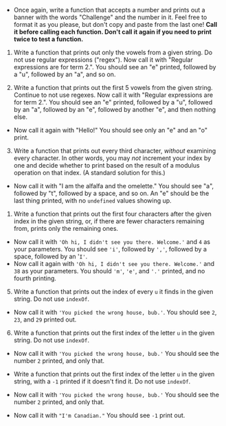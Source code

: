 * Once again, write a function that accepts a number and prints out a banner with the words "Challenge" and the number in it. Feel free to format it as you please, but don't copy and paste from the last one! **Call it before calling each function. Don't call it again if you need to print twice to test a function.**

1. Write a function that prints out only the vowels from a given string. Do not use regular expressions ("regex"). Now call it with "Regular expressions are for term 2.". You should see an "e" printed, followed by a "u", followed by an "a", and so on.

2. Write a function that prints out the first 5 vowels from the given string. Continue to not use regexes. Now call it with "Regular expressions are for term 2.". You should see an "e" printed, followed by a "u", followed by an "a", followed by an "e", followed by another "e", and then nothing else.
* Now call it again with "Hello!" You should see only an "e" and an "o" print.

3. Write a function that prints out every third character, _without_ examining every character. In other words, you may _not_ increment your index by one and decide whether to print based on the result of a modulus operation on that index. (A standard solution for this.)
* Now call it with "I am the alfalfa and the omelette." You should see "a", followed by "t", followed by a space, and so on. An "e" should be the last thing printed, with no `undefined` values showing up.

1. Write a function that prints out the first four characters after the given index in the given string, or, if there are fewer characters remaining from, prints only the remaining ones.
* Now call it with `'Oh hi, I didn't see you there. Welcome.'` and `4` as your parameters. You should see `'i'`, followed by `','`, followed by a space, followed by an '`I'`.
* Now call it again with `'Oh hi, I didn't see you there. Welcome.'` and `38` as your parameters. You should `'m'`, `'e'`, and `'.'` printed, and no fourth printing.

5. Write a function that prints out the index of every `u` it finds in the given string. Do not use `indexOf`.
* Now call it with `'You picked the wrong house, bub.'`. You should see `2`, `23`, and `29` printed out. 

6. Write a function that prints out the first index of the letter `u` in the given string. Do not use `indexOf`.
* Now call it with `'You picked the wrong house, bub.'` You should see the number `2` printed, and only that.

* Write a function that prints out the first index of the letter `u` in the given string, with a `-1` printed if it doesn't find it. Do not use `indexOf`.
* Now call it with `'You picked the wrong house, bub.'` You should see the number `2` printed, and only that.
* Now call it with `"I'm Canadian."` You should see `-1` print out.
